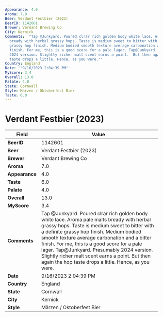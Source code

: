 ```yaml
---
Appearance: 4.0
Aroma: 7.0
Beer: Verdant Festbier (2023)
BeerID: 1142601
Brewer: Verdant Brewing Co
City: Kernick
Comments: '"Tap @Junkyard. Poured clrar rich golden body white lace. Aroma pale malts
  bready with herbal grassy hops. Taste is medium sweet to bitter with a definite
  grassy hop finish. Medium bodied smooth texture average carbonation and a bitter
  finish. For me, this is a good score for a pale lager. Tap@Junkyard. Presumably
  2024 version. Slightly richer malt scent earns a point.  But then again the hop
  taste drops a little. Hence, as you were."'
Country: England
Date: '"9/16/2023 2:04:39 PM"'
MyScore: 3.4
Overall: 13.0
Palate: 4.0
State: Cornwall
Style: Märzen / Oktoberfest Bier
Taste: 6.0
---
```


# Verdant Festbier (2023)

| Field         | Value |
|---------------|-------|
| **BeerID** | 1142601 |
| **Beer** | Verdant Festbier (2023) |
| **Brewer** | Verdant Brewing Co |
| **Aroma** | 7.0 |
| **Appearance** | 4.0 |
| **Taste** | 6.0 |
| **Palate** | 4.0 |
| **Overall** | 13.0 |
| **MyScore** | 3.4 |
| **Comments** | Tap @Junkyard. Poured clrar rich golden body white lace. Aroma pale malts bready with herbal grassy hops. Taste is medium sweet to bitter with a definite grassy hop finish. Medium bodied smooth texture average carbonation and a bitter finish. For me, this is a good score for a pale lager. Tap@Junkyard. Presumably 2024 version. Slightly richer malt scent earns a point.  But then again the hop taste drops a little. Hence, as you were. |
| **Date** | 9/16/2023 2:04:39 PM |
| **Country** | England |
| **State** | Cornwall |
| **City** | Kernick |
| **Style** | Märzen / Oktoberfest Bier |
